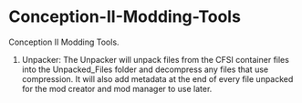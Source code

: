 # Conception-II-Modding-Tools
Conception II Modding Tools.

1. Unpacker: The Unpacker will unpack files from the CFSI container files into the Unpacked_Files folder and decompress any files that use compression. It will also add metadata at the end of every file unpacked for the mod creator and mod manager to use later.
